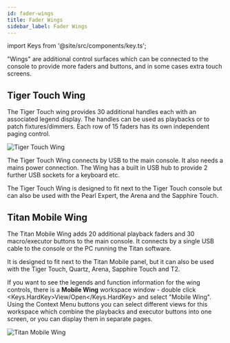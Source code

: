 ```yaml
---
id: fader-wings
title: Fader Wings
sidebar_label: Fader Wings
---
```


import Keys from '@site/src/components/key.ts';

"Wings" are additional control surfaces which can be connected to the
console to provide more faders and buttons, and in some cases extra
touch screens.

## Tiger Touch Wing

The Tiger Touch wing provides 30 additional handles each with an
associated legend display. The handles can be used as playbacks or to
patch fixtures/dimmers. Each row of 15 faders has its own independent
paging control.

![Tiger Touch Wing](/docs/images/Tiger-Touch-Wing.png)

The Tiger Touch Wing connects by USB to the main console. It also needs
a mains power connection. The Wing has a built in USB hub to provide 2
further USB sockets for a keyboard etc.

The Tiger Touch Wing is designed to fit next to the Tiger Touch console
but can also be used with the Pearl Expert, the Arena and the Sapphire
Touch.

## Titan Mobile Wing

The Titan Mobile Wing adds 20 additional playback faders and 30
macro/executor buttons to the main console. It connects by a single USB
cable to the console or the PC running the Titan software.

It is designed to fit next to the Titan Mobile panel, but it can also be
used with the Tiger Touch, Quartz, Arena, Sapphire Touch and T2.

If you want to see the legends and function information for the wing
controls, there is a <strong>Mobile Wing</strong> workspace window - double click
<Keys.HardKey>View/Open</Keys.HardKey> and select "Mobile Wing". Using the Context Menu buttons 
you can select different views for this workspace which combine the playbacks 
and executor buttons into one screen, or you can display them in separate
pages.

![Titan Mobile Wing](/docs/images/Titan-Mobile-Wing.png)
